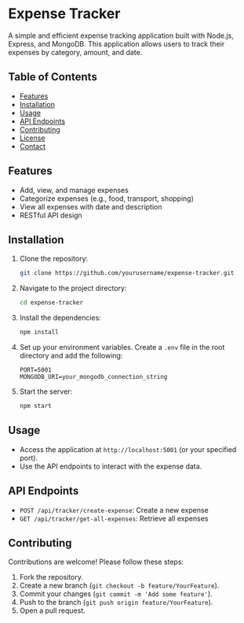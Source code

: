 # Expense Tracker

A simple and efficient expense tracking application built with Node.js, Express, and MongoDB. This application allows users to track their expenses by category, amount, and date.

## Table of Contents

- [Features](#features)
- [Installation](#installation)
- [Usage](#usage)
- [API Endpoints](#api-endpoints)
- [Contributing](#contributing)
- [License](#license)
- [Contact](#contact)

## Features

- Add, view, and manage expenses
- Categorize expenses (e.g., food, transport, shopping)
- View all expenses with date and description
- RESTful API design

## Installation

1. Clone the repository:

   ```bash
   git clone https://github.com/yourusername/expense-tracker.git
   ```

2. Navigate to the project directory:

   ```bash
   cd expense-tracker
   ```

3. Install the dependencies:

   ```bash
   npm install
   ```

4. Set up your environment variables. Create a `.env` file in the root directory and add the following:

   ```plaintext
   PORT=5001
   MONGODB_URI=your_mongodb_connection_string
   ```

5. Start the server:

   ```bash
   npm start
   ```

## Usage

- Access the application at `http://localhost:5001` (or your specified port).
- Use the API endpoints to interact with the expense data.

## API Endpoints

- `POST /api/tracker/create-expense`: Create a new expense
- `GET /api/tracker/get-all-expenses`: Retrieve all expenses

## Contributing

Contributions are welcome! Please follow these steps:

1. Fork the repository.
2. Create a new branch (`git checkout -b feature/YourFeature`).
3. Commit your changes (`git commit -m 'Add some feature'`).
4. Push to the branch (`git push origin feature/YourFeature`).
5. Open a pull request.

